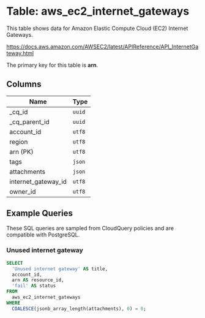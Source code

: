 # Table: aws_ec2_internet_gateways

This table shows data for Amazon Elastic Compute Cloud (EC2) Internet Gateways.

https://docs.aws.amazon.com/AWSEC2/latest/APIReference/API_InternetGateway.html

The primary key for this table is **arn**.

## Columns

| Name          | Type          |
| ------------- | ------------- |
|_cq_id|`uuid`|
|_cq_parent_id|`uuid`|
|account_id|`utf8`|
|region|`utf8`|
|arn (PK)|`utf8`|
|tags|`json`|
|attachments|`json`|
|internet_gateway_id|`utf8`|
|owner_id|`utf8`|

## Example Queries

These SQL queries are sampled from CloudQuery policies and are compatible with PostgreSQL.

### Unused internet gateway

```sql
SELECT
  'Unused internet gateway' AS title,
  account_id,
  arn AS resource_id,
  'fail' AS status
FROM
  aws_ec2_internet_gateways
WHERE
  COALESCE(jsonb_array_length(attachments), 0) = 0;
```


